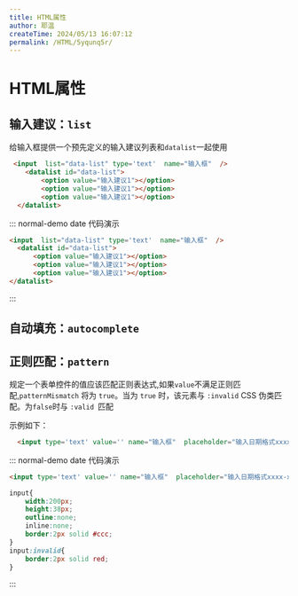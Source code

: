 ```yaml
---
title: HTML属性
author: 耶温
createTime: 2024/05/13 16:07:12
permalink: /HTML/5yqunq5r/
---
```

# HTML属性

## 输入建议：`list`
 
给输入框提供一个预先定义的输入建议列表和`datalist`一起使用

```html
 <input  list="data-list" type='text'  name="输入框"  />
    <datalist id="data-list">
        <option value="输入建议1"></option>
        <option value="输入建议1"></option>
        <option value="输入建议1"></option>
  </datalist>
```
::: normal-demo date 代码演示
  ```html
  <input  list="data-list" type='text'  name="输入框"  />
    <datalist id="data-list">
        <option value="输入建议1"></option>
        <option value="输入建议1"></option>
        <option value="输入建议1"></option>
  </datalist>
```
:::

## 自动填充：`autocomplete`

## 正则匹配：`pattern`
规定一个表单控件的值应该匹配正则表达式,如果`value`不满足正则匹配,`patternMismatch` 将为 `true`。当为 `true` 时，该元素与 `:invalid` CSS 伪类匹配。为`false`时与 `:valid `匹配

示例如下：
```html
  <input type='text' value='' name="输入框"  placeholder="输入日期格式xxxx-xx-xx" pattern="\d{4}-\d{2}-\d{2}"/>
```

::: normal-demo date 代码演示
  ```html
  <input type='text' value='' name="输入框"  placeholder="输入日期格式xxxx-xx-xx" pattern="\d{4}-\d{2}-\d{2}"/>
```
```css
input{
    width:200px;
    height:38px;
    outline:none;
    inline:none;
    border:2px solid #ccc;  
}
input:invalid{
    border:2px solid red;
}
```
:::